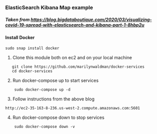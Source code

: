 ### ElasticSearch Kibana Map example

##### Taken from https://blog.bigdataboutique.com/2020/03/visualizing-covid-19-spread-with-elasticsearch-and-kibana-part-1-8hbp2u

#### Install Docker

```aidl
sudo snap install docker
```




1.  Clone this module both on ec2 and on your local machine

```aidl
   git clone https://github.com/marilynwaldman/docker-services
   cd docker-services
```

2.  Run docker-compose  up to start services
```aidl
    sudo docker-compose up -d
```
3.  Follow instructions from the above blog

```aidl
http://ec2-35-163-8-236.us-west-2.compute.amazonaws.com:5601
```

4.  Run docker-compose down to stop services
```aidl
    sudo docker-compose down -v
```


